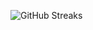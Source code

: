 ![GitHub Streaks](https://github-streaks-mqc9.onrender.com/streak/happilli/image?theme=midnight&cache_bust=1743797697&lang=ja)
